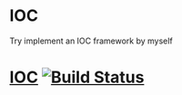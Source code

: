 IOC
===

Try implement an IOC framework by myself

# [IOC](https://github.com/iambowen/IOC) [![Build Status](https://travis-ci.org/iambowen/IOC.png?branch=master)](https://travis-ci.org/iambowen/IOC)
